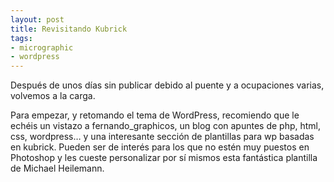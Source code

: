 ```yaml
---
layout: post
title: Revisitando Kubrick
tags:
- micrographic
- wordpress
---
```

Después de unos días sin publicar debido al puente y a ocupaciones varias, volvemos a la carga.

Para empezar, y retomando el tema de WordPress, recomiendo que le echéis un vistazo a fernando_graphicos, un blog con apuntes de php, html, css, wordpress… y una interesante sección de plantillas para wp basadas en kubrick. Pueden ser de interés para los que no estén muy puestos en Photoshop y les cueste personalizar por sí mismos esta fantástica plantilla de Michael Heilemann.
